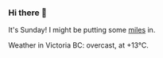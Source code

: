 ### Hi there :wave:

It's Sunday! I might be putting some [miles](https://www.strava.com/athletes/889963) in.

Weather in Victoria BC: overcast, at +13°C.
